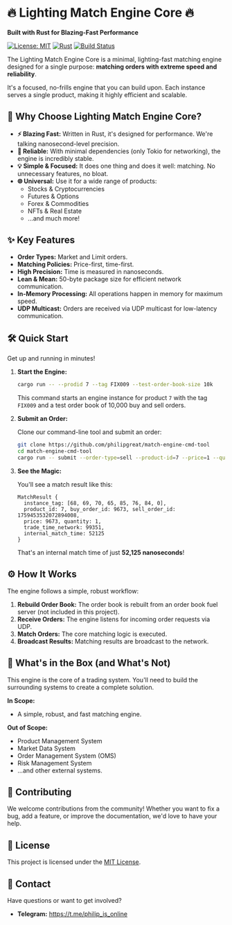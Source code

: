 # 🔥 Lighting Match Engine Core 🔥

**Built with Rust for Blazing-Fast Performance**

[![License: MIT](https://img.shields.io/badge/License-MIT-yellow.svg)](https://opensource.org/licenses/MIT)
[![Rust](https://img.shields.io/badge/rust-1.70.0-orange.svg)](https://www.rust-lang.org/)
[![Build Status](https://img.shields.io/travis/com/philipgreat/lighting-match-engine-core.svg)](https://travis-ci.com/philipgreat/lighting-match-engine-core)

The Lighting Match Engine Core is a minimal, lighting-fast matching engine designed for a single purpose: **matching orders with extreme speed and reliability**.

It's a focused, no-frills engine that you can build upon. Each instance serves a single product, making it highly efficient and scalable.

## 🚀 Why Choose Lighting Match Engine Core?

*   **⚡️ Blazing Fast:** Written in Rust, it's designed for performance. We're talking nanosecond-level precision.
*   **💪 Reliable:** With minimal dependencies (only Tokio for networking), the engine is incredibly stable.
*   **💡 Simple & Focused:** It does one thing and does it well: matching. No unnecessary features, no bloat.
*   **🌐 Universal:** Use it for a wide range of products:
    *   Stocks & Cryptocurrencies
    *   Futures & Options
    *   Forex & Commodities
    *   NFTs & Real Estate
    *   ...and much more!

## ✨ Key Features

*   **Order Types:** Market and Limit orders.
*   **Matching Policies:** Price-first, time-first.
*   **High Precision:** Time is measured in nanoseconds.
*   **Lean & Mean:** 50-byte package size for efficient network communication.
*   **In-Memory Processing:** All operations happen in memory for maximum speed.
*   **UDP Multicast:** Orders are received via UDP multicast for low-latency communication.

## 🛠️ Quick Start

Get up and running in minutes!

1.  **Start the Engine:**

    ```bash
    cargo run -- --prodid 7 --tag FIX009 --test-order-book-size 10k
    ```

    This command starts an engine instance for product `7` with the tag `FIX009` and a test order book of 10,000 buy and sell orders.

2.  **Submit an Order:**

    Clone our command-line tool and submit an order:

    ```bash
    git clone https://github.com/philipgreat/match-engine-cmd-tool
    cd match-engine-cmd-tool
    cargo run -- submit --order-type=sell --product-id=7 --price=1 --quantity=1 --price-type=limit
    ```

3.  **See the Magic:**

    You'll see a match result like this:

    ```
    MatchResult {
      instance_tag: [68, 69, 70, 65, 85, 76, 84, 0],
      product_id: 7, buy_order_id: 9673, sell_order_id: 1759453532072894008,
      price: 9673, quantity: 1,
      trade_time_network: 99351,
      internal_match_time: 52125
    }
    ```

    That's an internal match time of just **52,125 nanoseconds**!

## ⚙️ How It Works

The engine follows a simple, robust workflow:

1.  **Rebuild Order Book:** The order book is rebuilt from an order book fuel server (not included in this project).
2.  **Receive Orders:** The engine listens for incoming order requests via UDP.
3.  **Match Orders:** The core matching logic is executed.
4.  **Broadcast Results:** Matching results are broadcast to the network.

## 🧩 What's in the Box (and What's Not)

This engine is the core of a trading system. You'll need to build the surrounding systems to create a complete solution.

**In Scope:**

*   A simple, robust, and fast matching engine.

**Out of Scope:**

*   Product Management System
*   Market Data System
*   Order Management System (OMS)
*   Risk Management System
*   ...and other external systems.

## 🤝 Contributing

We welcome contributions from the community! Whether you want to fix a bug, add a feature, or improve the documentation, we'd love to have your help.

## 📜 License

This project is licensed under the [MIT License](./LICENSE.md).

## 💬 Contact

Have questions or want to get involved?

*   **Telegram:** <https://t.me/philip_is_online>